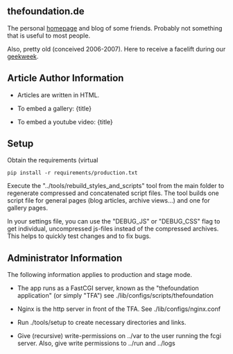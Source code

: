 thefoundation.de
----------------

The personal [homepage](http://www.thefoundation.de) and blog of some friends. Probably not something that is useful to most people.

Also, pretty old (conceived 2006-2007). Here to receive a facelift during our [geekweek](http://geekweek.thefoundation.de).


Article Author Information
--------------------------

* Articles are written in HTML.

* To embed a gallery: <gallery slug="{gallery_slug}">{title}</gallery>

* To embed a youtube video: <youtube id="{youtube_id}">{title}</youtube>


Setup
-----

Obtain the requirements (virtual

    pip install -r requirements/production.txt

Execute the "../tools/rebuild_styles_and_scripts" tool from the main folder to regenerate compressed and concatenated script files. The tool builds one  script file for general pages (blog articles, archive views...) and one for  gallery pages.

In your settings file, you can use the "DEBUG_JS" or "DEBUG_CSS" flag to get individual, uncompressed js-files instead of the compressed archives. This helps to quickly test changes and to fix bugs.


Administrator Information
-------------------------

The following information applies to production and stage mode.

- The app runs as a FastCGI server, known as the
  "thefoundation application" (or simply "TFA")
  see ./lib/configs/scripts/thefoundation

- Nginx is the http server in front of the TFA.
  See ./lib/configs/nginx.conf

- Run ./tools/setup to create necessary directories and links.

- Give (recursive) write-permissions on ../var to the user running the fcgi
  server. Also, give write permissions to ../run and ../logs
